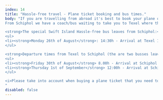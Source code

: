 ```yaml
---
index: 14
title: "Hassle-free travel - Plane ticket booking and bus times."
body: "If you are travelling from abroad it's best to book your plane or train ticket towards Schiphol Airport (AMS). If you are early you can wait in a lounge we reserved especially for Swift Island attendees and there will be a crew member waiting for you (more details will arrive in your mail after you book a ticket).<br><br>
From Schiphol we have a coach/bus waiting to take you to Texel where the conference is.<br>

<strong>The special Swift Island Hassle-free bus leaves from Schiphol:</strong><br/>
<ul>
<li><strong>Monday 26th of August</strong>: 14:30h - Arrival at Texel 17:30h</li>
</ul>

<strong>Departure times from Texel to Schiphol (the are two busses leaving the island, one on Friday and one on Sunday)</strong>: 
<ul>
<li><strong>Friday 30th of August</strong> 8.00h - Arrival at Schiphol 11.30h</li>
<li><strong>Thursday 1st of September</strong> 12:00h - Arrival at Schiphol 15.30h</li>
</ul>

<i>Please take into account when buying a plane ticket that you need to be on time at Schiphol Airport, calculate at lease two hours for checkout from the Airport. So book your ticket accordingly.</i><br><br>
"
disabled: false
---
```

